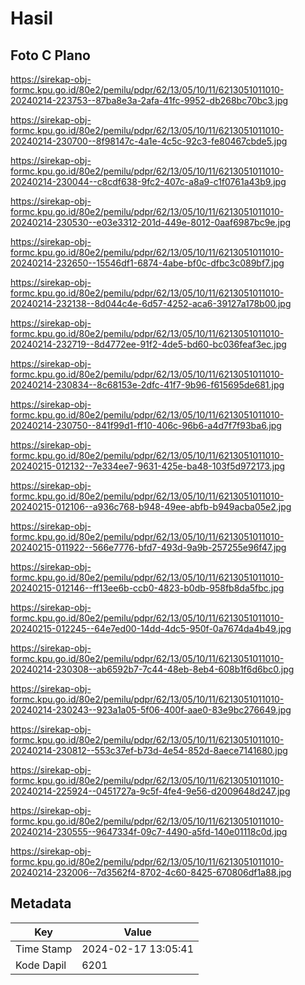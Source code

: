 # Hasil

## Foto C Plano

https://sirekap-obj-formc.kpu.go.id/80e2/pemilu/pdpr/62/13/05/10/11/6213051011010-20240214-223753--87ba8e3a-2afa-41fc-9952-db268bc70bc3.jpg

https://sirekap-obj-formc.kpu.go.id/80e2/pemilu/pdpr/62/13/05/10/11/6213051011010-20240214-230700--8f98147c-4a1e-4c5c-92c3-fe80467cbde5.jpg

https://sirekap-obj-formc.kpu.go.id/80e2/pemilu/pdpr/62/13/05/10/11/6213051011010-20240214-230044--c8cdf638-9fc2-407c-a8a9-c1f0761a43b9.jpg

https://sirekap-obj-formc.kpu.go.id/80e2/pemilu/pdpr/62/13/05/10/11/6213051011010-20240214-230530--e03e3312-201d-449e-8012-0aaf6987bc9e.jpg

https://sirekap-obj-formc.kpu.go.id/80e2/pemilu/pdpr/62/13/05/10/11/6213051011010-20240214-232650--15546df1-6874-4abe-bf0c-dfbc3c089bf7.jpg

https://sirekap-obj-formc.kpu.go.id/80e2/pemilu/pdpr/62/13/05/10/11/6213051011010-20240214-232138--8d044c4e-6d57-4252-aca6-39127a178b00.jpg

https://sirekap-obj-formc.kpu.go.id/80e2/pemilu/pdpr/62/13/05/10/11/6213051011010-20240214-232719--8d4772ee-91f2-4de5-bd60-bc036feaf3ec.jpg

https://sirekap-obj-formc.kpu.go.id/80e2/pemilu/pdpr/62/13/05/10/11/6213051011010-20240214-230834--8c68153e-2dfc-41f7-9b96-f615695de681.jpg

https://sirekap-obj-formc.kpu.go.id/80e2/pemilu/pdpr/62/13/05/10/11/6213051011010-20240214-230750--841f99d1-ff10-406c-96b6-a4d7f7f93ba6.jpg

https://sirekap-obj-formc.kpu.go.id/80e2/pemilu/pdpr/62/13/05/10/11/6213051011010-20240215-012132--7e334ee7-9631-425e-ba48-103f5d972173.jpg

https://sirekap-obj-formc.kpu.go.id/80e2/pemilu/pdpr/62/13/05/10/11/6213051011010-20240215-012106--a936c768-b948-49ee-abfb-b949acba05e2.jpg

https://sirekap-obj-formc.kpu.go.id/80e2/pemilu/pdpr/62/13/05/10/11/6213051011010-20240215-011922--566e7776-bfd7-493d-9a9b-257255e96f47.jpg

https://sirekap-obj-formc.kpu.go.id/80e2/pemilu/pdpr/62/13/05/10/11/6213051011010-20240215-012146--ff13ee6b-ccb0-4823-b0db-958fb8da5fbc.jpg

https://sirekap-obj-formc.kpu.go.id/80e2/pemilu/pdpr/62/13/05/10/11/6213051011010-20240215-012245--64e7ed00-14dd-4dc5-950f-0a7674da4b49.jpg

https://sirekap-obj-formc.kpu.go.id/80e2/pemilu/pdpr/62/13/05/10/11/6213051011010-20240214-230308--ab6592b7-7c44-48eb-8eb4-608b1f6d6bc0.jpg

https://sirekap-obj-formc.kpu.go.id/80e2/pemilu/pdpr/62/13/05/10/11/6213051011010-20240214-230243--923a1a05-5f06-400f-aae0-83e9bc276649.jpg

https://sirekap-obj-formc.kpu.go.id/80e2/pemilu/pdpr/62/13/05/10/11/6213051011010-20240214-230812--553c37ef-b73d-4e54-852d-8aece7141680.jpg

https://sirekap-obj-formc.kpu.go.id/80e2/pemilu/pdpr/62/13/05/10/11/6213051011010-20240214-225924--0451727a-9c5f-4fe4-9e56-d2009648d247.jpg

https://sirekap-obj-formc.kpu.go.id/80e2/pemilu/pdpr/62/13/05/10/11/6213051011010-20240214-230555--9647334f-09c7-4490-a5fd-140e01118c0d.jpg

https://sirekap-obj-formc.kpu.go.id/80e2/pemilu/pdpr/62/13/05/10/11/6213051011010-20240214-232006--7d3562f4-8702-4c60-8425-670806df1a88.jpg


## Metadata

| Key        | Value               |
| ---------- | ------------------- |
| Time Stamp | 2024-02-17 13:05:41 |
| Kode Dapil | 6201                |



